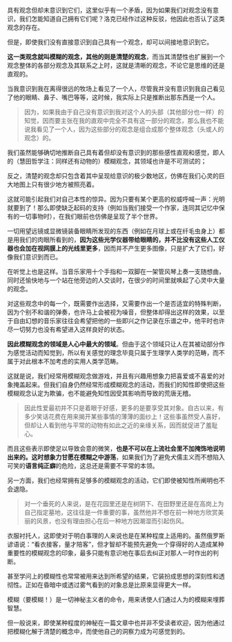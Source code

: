 具有观念但却未意识到它们，这里似乎有一个矛盾，因为如果我们对观念没有意识，我们怎能知道自己拥有它们呢？洛克已经作过这种反驳，他因此也否认了这类观念的存在。  

但是，即使我们没有直接意识到自己具有一个观念，却可以间接地意识到它。

**这一类观念就叫模糊的观念，其他的则是清楚的观念**，而当其清楚性也扩展到一个观念整体的各部分观念及其联系之上时，这就是清晰的观念，不论它是思维的还是直观的。

当我意识到我在离得很远的牧场上看见了一个人，尽管我并没有意识到我自己看见了他的眼睛、鼻子、嘴巴等等，这时候，我实际上只是推断出那东西是一个人。

> 因为，如果我由于自己没有意识到我对这个人的头部（其他部分也一样）的知觉，因而要主张在我的直观中完全不具有这一部分的观念，那么我也不能说我看见了一个人，因为这些部分的观念是组合成那个整体观念（头或人的观念）的。

我们虽然能够确切地推断自己具有着但却没有意识到的那些感性直观和感觉，即人的（慧田哲学注：同样还有动物的）模糊观念，其领域也许是不可测试的；

反之，清楚的观念却只包含着其中呈现给意识的极少数地区，仿佛在我们心灵的巨大地图上只有很少地方被照亮着。

这就可能引起我们对自己本性的惊异。因为只要有某个更高的权威呼喊一声：光明就要到了！那么即使缺乏起码的支持（例如当我们接受一个作家，连同其记忆中保有的一切事物时），在我们眼前也仿佛是呈现了半个世界。

一切用望远镜或显微镜装备眼睛所发现的东西（例如在月球上或在纤毛虫身上）都是用我们的肉眼所看到的，**因为这些光学仪器带给眼睛的，并不比没有这些人工仪器也会加在视网膜上的光线里更多**，因而并不产生更多图像，只是扩大了它们，好像我们意识到而已。

在听觉上也是这样。当音乐家用十个手指和一双脚在一架管风琴上奏一支随想曲，同时还愉快地与一个站在他旁边的人交谈时，在很少的时间里就唤起了心灵中大量的观念。

对这些观念中的每一个，既需要作出选择，又需要作出一个是否适宜的特殊判断，因为个别不和谐的弹奏，也许马上会被视为噪音，但整体却得出这样的效果，以至于自由幻想的音乐家往往会希望把他的一些即兴之作记录在乐谱之中，他平时也许尽一切努力也没有希望进入这样良好的状态。

**因此模糊观念的领域是人心中最大的领域**。但由于这个领域只让人在其被动部分作为感觉活动而知觉到，所以有关感觉的理念毕竟只属于生理学人类学的范畴，而不属于对此根本不加考虑的实用人类学范畴。

这就是说，我们经常用模糊观念做游戏，并且有兴趣用想象力把喜爱或不喜爱的对象掩盖起来。但我们自身仍然经常形成模糊观念的活动，而我们的知性即使把这些模糊观念认定为欺骗，也不能避免知性因受其影响而导致的荒唐无稽。

> 因此性爱最初并不只是着眼于好感，更多的是要享受其对象。自古以来，有多少笑话花费在用来揭开某些事情的薄薄的面纱上！这些事虽然受人喜好，但却让人看到他与平常的动物有如此之近的亲缘关系，因而就促进了羞耻心。

而且这些表示即使足以导致会意的微笑，**也是不可以在上流社会里不加掩饰地说明出来的。这时想象力甘愿在模糊之中游荡**，如果我们为了避免犬儒主义而不想陷入可笑的**语言纯正癖**的危险，这总还是需要不平常的本领。

另一方面，我们也经常拥有足够多的模糊观念的活动，它们即使被知性所阐明也不会退隐。

> 对一个垂死的人来说，是在花园里还是在树阴下、在田野里还是在高岗上为自己指定墓地，这往往是一件重要的事，虽然他并不想在前一种地方欣赏美丽的风景，也没有理由担心在后一种地方因潮湿而引起伤风。

衣服衬托人，这即使对于明白事理的人来说也是在某种程度上适用的。虽然俄罗斯谚语说：“看衣接客，量才陪客”，但才智却不能预先避免一个穿得好的人造成某种重要性的模糊观念的印象，最多只能有意识地在事后去纠正对那人一时作出的判断。

甚至学问上的模糊性也常常被用来达到所希望的结果，它装扮成思想的深刻性和透彻性。正如在昏暗中或透过雾气看到的对象总是比原来显得更大一样。

模糊（要模糊！）是一切神秘主义者的命令，用来诱使人们通过人为的模糊来埋葬智慧。

但一般说来，即使某种程度的神秘在一篇文章中也并非不受读者欢迎，因为他通过把模糊化解于清楚的概念中，而使他自己的洞察力成为可感觉到的。